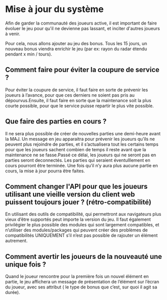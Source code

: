 
# Mise à jour du système

Afin de garder la communauté des joueurs active, il est important de faire évoluer le jeu pour qu'il ne devienne pas lassant, et inciter d'autres joueurs à venir.

Pour cela, nous allons ajouter au jeu des bonus.
Tous les 15 jours, un nouveau bonus viendra enrichir le jeu (par ex: rayon du radar étendu pendant x min / tours).

## Comment faire pour éviter la coupure de service ?

Pour éviter la coupure de service, il faut faire en sorte de prévenir les joueurs à l’avance, pour que ces derniers ne soient pas pris au dépourvus.Ensuite, il faut faire en sorte que la maintenance soit la plus courte possible, pour que le service puisse repartir le plus vite possible.

## Que faire des parties en cours ?

Il ne sera plus possible de créer de nouvelles parties une demi-heure avant la MAJ. Un message en jeu apparaitra pour prévenir les joueurs qu’ils ne peuvent plus rejoindre de parties, et il s’actualisera tout les certains temps pour que les joueurs sachent combien de temps il reste avant que la maintenance ne se fasse.Passé ce délai, les joueurs qui ne seront pas en parties seront deconnectés. Les parties qui seraient éventulllement en cours pourront être terminée. Une fois qu’il n’y aura plus aucune partie en cours, la mise à jour pourra être faites.

## Comment changer l'API pour que les joueurs utilisant une vieille version du client web puissent toujours jouer ? (rétro-compatibilité)

En utilisant des outils de compatibilité, qui permettront aux navigateurs plus vieux d’être supportés peut importe la version du jeu. Il faut également privilégier le plus possible des modules qui sont largement compatibles, et n’utiliser des modules/packages qui peuvent créer des problèmes de compatibilités UNIQUEMENT s’il n’est pas possible de rajouter un élément autrement.

## Comment avertir les joueurs de la nouveauté une unique fois ?

Quand le joueur rencontre pour la première fois un nouvel élément en partie, le jeu affichera un message de présentation de l’élément sur l’écran du joueur, avec ses attribut ( le type de bonus que c’est, sur quoi il agit sa durée).
